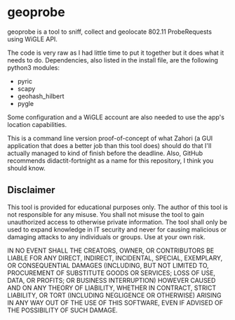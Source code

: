 # geoprobe
geoprobe is a tool to sniff, collect and geolocate 802.11 ProbeRequests using WiGLE API.

The code is very raw as I had little time to put it together but it does what it needs to do.
Dependencies, also listed in the install file, are the following python3 modules:
* pyric
* scapy
* geohash_hilbert
* pygle

Some configuration and a WiGLE account are also needed to use the app's location capabilities.

This is a command line version proof-of-concept of what Zahori (a GUI application that does a better job than this tool does) should do that I'll actually managed to kind of finish before the deadline. Also, GitHub recommends didactit-fortnight as a name for this repository, I think you should know.

## Disclaimer
This tool is provided for educational purposes only. The author of this tool is not responsible for any misuse. You shall not misuse the tool to gain unauthorized access to otherwise private information. The tool shall only be used to expand knowledge in IT security and never for causing malicious or damaging attacks to any individuals or groups. Use at your own risk.

IN NO EVENT SHALL THE CREATORS, OWNER, OR CONTRIBUTORS BE LIABLE FOR ANY DIRECT, INDIRECT, INCIDENTAL, SPECIAL, EXEMPLARY, OR CONSEQUENTIAL DAMAGES (INCLUDING, BUT NOT LIMITED TO, PROCUREMENT OF SUBSTITUTE GOODS OR SERVICES; LOSS OF USE, DATA, OR PROFITS; OR BUSINESS INTERRUPTION) HOWEVER CAUSED AND ON ANY THEORY OF LIABILITY, WHETHER IN CONTRACT, STRICT LIABILITY, OR TORT (INCLUDING NEGLIGENCE OR OTHERWISE) ARISING IN ANY WAY OUT OF THE USE OF THIS SOFTWARE, EVEN IF ADVISED OF THE POSSIBILITY OF SUCH DAMAGE. 
